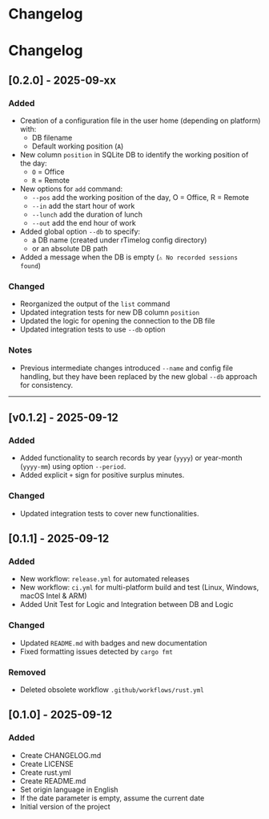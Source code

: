 # Changelog

# Changelog

## [0.2.0] - 2025-09-xx
### Added
- Creation of a configuration file in the user home (depending on platform) with:
    - DB filename
    - Default working position (`A`)
- New column `position` in SQLite DB to identify the working position of the day:
    - `O` = Office
    - `R` = Remote
- New options for `add` command:
    - `--pos` add the working position of the day, O = Office, R = Remote
    - `--in` add the start hour of work
    - `--lunch` add the duration of lunch
    - `--out` add the end hour of work
- Added global option `--db` to specify:
    - a DB name (created under rTimelog config directory)
    - or an absolute DB path
- Added a message when the DB is empty (`⚠️ No recorded sessions found`)

### Changed
- Reorganized the output of the `list` command
- Updated integration tests for new DB column `position`
- Updated the logic for opening the connection to the DB file
- Updated integration tests to use `--db` option

### Notes
- Previous intermediate changes introduced `--name` and config file handling,
  but they have been replaced by the new global `--db` approach for consistency.

---

## [v0.1.2] - 2025-09-12
### Added
- Added functionality to search records by year (`yyyy`) or year-month (`yyyy-mm`) using option `--period`.
- Added explicit `+` sign for positive surplus minutes.

### Changed
- Updated integration tests to cover new functionalities.

## [0.1.1] - 2025-09-12
### Added
- New workflow: `release.yml` for automated releases
- New workflow: `ci.yml` for multi-platform build and test (Linux, Windows, macOS Intel & ARM)
- Added Unit Test for Logic and Integration between DB and Logic

### Changed
- Updated `README.md` with badges and new documentation
- Fixed formatting issues detected by `cargo fmt`

### Removed
- Deleted obsolete workflow `.github/workflows/rust.yml`

## [0.1.0] - 2025-09-12
### Added
- Create CHANGELOG.md
- Create LICENSE
- Create rust.yml
- Create README.md
- Set origin language in English
- If the date parameter is empty, assume the current date
- Initial version of the project
